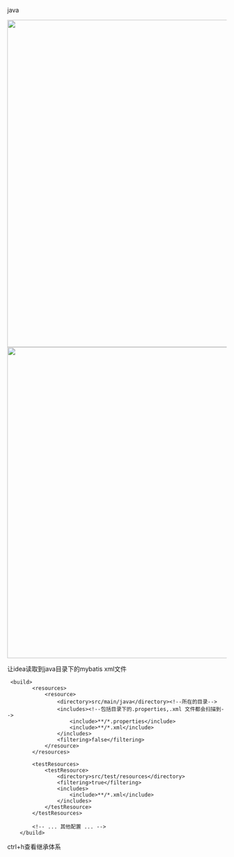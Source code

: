 java

<img title="" src="file:///C:/Users/Administrator/AppData/Roaming/marktext/images/2023-07-01-08-50-08-image.png" alt="" width="749">

<img src="file:///C:/Users/Administrator/AppData/Roaming/marktext/images/2023-07-01-08-50-25-image.png" title="" alt="" width="712">

让idea读取到java目录下的mybatis xml文件

```
 <build>
        <resources>
            <resource>
                <directory>src/main/java</directory><!--所在的目录-->
                <includes><!--包括目录下的.properties,.xml 文件都会扫描到-->
                    <include>**/*.properties</include>
                    <include>**/*.xml</include>
                </includes>
                <filtering>false</filtering>
            </resource>
        </resources>

        <testResources>
            <testResource>
                <directory>src/test/resources</directory>
                <filtering>true</filtering>
                <includes>
                    <include>**/*.xml</include>
                </includes>
            </testResource>
        </testResources>

        <!-- ... 其他配置 ... -->
    </build>
```

ctrl+h查看继承体系
